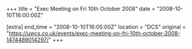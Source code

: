 +++
title = "Exec Meeting on Fri 10th October 2008"
date = "2008-10-10T16:00:00Z"

[extra]
end_time = "2008-10-10T16:05:00Z"
location = "DCS"
original = "https://uwcs.co.uk/events/exec-meeting-on-fri-10th-october-2008-1474489014297/"
+++



